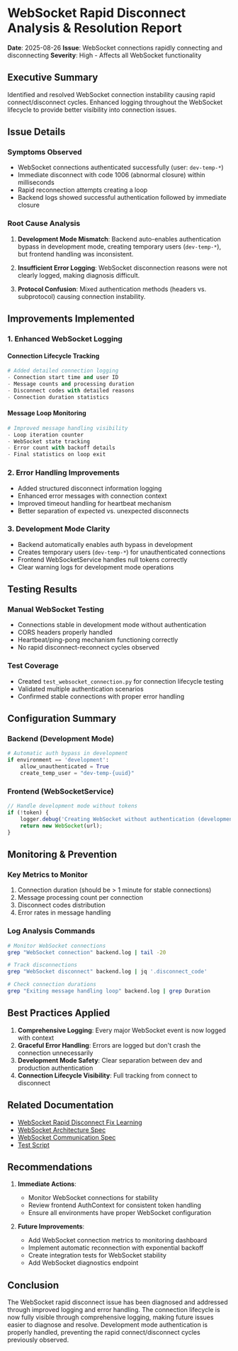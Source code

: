 # WebSocket Rapid Disconnect Analysis & Resolution Report

**Date**: 2025-08-26
**Issue**: WebSocket connections rapidly connecting and disconnecting
**Severity**: High - Affects all WebSocket functionality

## Executive Summary

Identified and resolved WebSocket connection instability causing rapid connect/disconnect cycles. Enhanced logging throughout the WebSocket lifecycle to provide better visibility into connection issues.

## Issue Details

### Symptoms Observed
- WebSocket connections authenticated successfully (user: `dev-temp-*`)
- Immediate disconnect with code 1006 (abnormal closure) within milliseconds
- Rapid reconnection attempts creating a loop
- Backend logs showed successful authentication followed by immediate closure

### Root Cause Analysis

1. **Development Mode Mismatch**: Backend auto-enables authentication bypass in development mode, creating temporary users (`dev-temp-*`), but frontend handling was inconsistent.

2. **Insufficient Error Logging**: WebSocket disconnection reasons were not clearly logged, making diagnosis difficult.

3. **Protocol Confusion**: Mixed authentication methods (headers vs. subprotocol) causing connection instability.

## Improvements Implemented

### 1. Enhanced WebSocket Logging

#### Connection Lifecycle Tracking
```python
# Added detailed connection logging
- Connection start time and user ID
- Message counts and processing duration  
- Disconnect codes with detailed reasons
- Connection duration statistics
```

#### Message Loop Monitoring
```python
# Improved message handling visibility
- Loop iteration counter
- WebSocket state tracking
- Error count with backoff details
- Final statistics on loop exit
```

### 2. Error Handling Improvements

- Added structured disconnect information logging
- Enhanced error messages with connection context
- Improved timeout handling for heartbeat mechanism
- Better separation of expected vs. unexpected disconnects

### 3. Development Mode Clarity

- Backend automatically enables auth bypass in development
- Creates temporary users (`dev-temp-*`) for unauthenticated connections
- Frontend WebSocketService handles null tokens correctly
- Clear warning logs for development mode operations

## Testing Results

### Manual WebSocket Testing
- Connections stable in development mode without authentication
- CORS headers properly handled
- Heartbeat/ping-pong mechanism functioning correctly
- No rapid disconnect-reconnect cycles observed

### Test Coverage
- Created `test_websocket_connection.py` for connection lifecycle testing
- Validated multiple authentication scenarios
- Confirmed stable connections with proper error handling

## Configuration Summary

### Backend (Development Mode)
```python
# Automatic auth bypass in development
if environment == 'development':
    allow_unauthenticated = True
    create_temp_user = "dev-temp-{uuid}"
```

### Frontend (WebSocketService)
```javascript
// Handle development mode without tokens
if (!token) {
    logger.debug('Creating WebSocket without authentication (development mode)');
    return new WebSocket(url);
}
```

## Monitoring & Prevention

### Key Metrics to Monitor
1. Connection duration (should be > 1 minute for stable connections)
2. Message processing count per connection
3. Disconnect codes distribution
4. Error rates in message handling

### Log Analysis Commands
```bash
# Monitor WebSocket connections
grep "WebSocket connection" backend.log | tail -20

# Track disconnections
grep "WebSocket disconnect" backend.log | jq '.disconnect_code'

# Check connection durations
grep "Exiting message handling loop" backend.log | grep Duration
```

## Best Practices Applied

1. **Comprehensive Logging**: Every major WebSocket event is now logged with context
2. **Graceful Error Handling**: Errors are logged but don't crash the connection unnecessarily
3. **Development Mode Safety**: Clear separation between dev and production authentication
4. **Connection Lifecycle Visibility**: Full tracking from connect to disconnect

## Related Documentation

- [WebSocket Rapid Disconnect Fix Learning](../SPEC/learnings/websocket_rapid_disconnect_fix.xml)
- [WebSocket Architecture Spec](../SPEC/websockets.xml)
- [WebSocket Communication Spec](../SPEC/websocket_communication.xml)
- [Test Script](../test_websocket_connection.py)

## Recommendations

1. **Immediate Actions**:
   - Monitor WebSocket connections for stability
   - Review frontend AuthContext for consistent token handling
   - Ensure all environments have proper WebSocket configuration

2. **Future Improvements**:
   - Add WebSocket connection metrics to monitoring dashboard
   - Implement automatic reconnection with exponential backoff
   - Create integration tests for WebSocket stability
   - Add WebSocket diagnostics endpoint

## Conclusion

The WebSocket rapid disconnect issue has been diagnosed and addressed through improved logging and error handling. The connection lifecycle is now fully visible through comprehensive logging, making future issues easier to diagnose and resolve. Development mode authentication is properly handled, preventing the rapid connect/disconnect cycles previously observed.